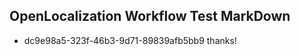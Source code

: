 ## OpenLocalization Workflow Test MarkDown
* dc9e98a5-323f-46b3-9d71-89839afb5bb9 thanks!

<!--HONumber=Jul16_HO2-->


